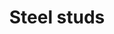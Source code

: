 ---
layout: item
title: Steel studs
item-id: 2370
datatable: true
id: 2370
name: "Steel studs"
members: true
lowalch: 60
highalch: 90
examine: "A set of studs for leather armour."
monsters:
  - id: 6440
    name: "Giant skeleton"
    members: true
    combat_level: 100
    wiki_url: "https://oldschool.runescape.wiki/w/Giant_skeleton_(Tarn's_Lair)"
    drops:
      - quantity: "6"
        rarity: 0.0390625
    image: "https://oldschool.runescape.wiki/images/thumb/1/1c/Giant_skeleton_%28Tarn%27s_Lair%29.png/150px-Giant_skeleton_%28Tarn%27s_Lair%29.png?87c63"
  - id: 6441
    name: "Skeleton"
    members: true
    combat_level: 94
    wiki_url: "https://oldschool.runescape.wiki/w/Skeleton_(mage)"
    drops:
      - quantity: "6"
        rarity: 0.0390625
    image: "https://oldschool.runescape.wiki/images/thumb/8/8a/Skeleton_Mage_%28lv_16%29.png/120px-Skeleton_Mage_%28lv_16%29.png?6d52e"
  - id: 6443
    name: "Skeleton"
    members: true
    combat_level: 81
    wiki_url: "https://oldschool.runescape.wiki/w/Skeleton_(Tarn's_Lair)#Level_81"
    drops:
      - quantity: "6"
        rarity: 0.0390625
    image: "https://oldschool.runescape.wiki/images/thumb/6/67/Skeleton_%28Tarn%27s_Lair%2C_7%29.png/200px-Skeleton_%28Tarn%27s_Lair%2C_7%29.png?35e4b"
  - id: 6444
    name: "Skeleton"
    members: true
    combat_level: 42
    wiki_url: "https://oldschool.runescape.wiki/w/Skeleton_(Tarn's_Lair)#Level_42_(Sword)"
    drops:
      - quantity: "6"
        rarity: 0.0390625
    image: "https://oldschool.runescape.wiki/images/thumb/6/67/Skeleton_%28Tarn%27s_Lair%2C_7%29.png/200px-Skeleton_%28Tarn%27s_Lair%2C_7%29.png?35e4b"
  - id: 6445
    name: "Skeleton"
    members: true
    combat_level: 59
    wiki_url: "https://oldschool.runescape.wiki/w/Skeleton_(Tarn's_Lair)#Level_59"
    drops:
      - quantity: "6"
        rarity: 0.0390625
    image: "https://oldschool.runescape.wiki/images/thumb/6/67/Skeleton_%28Tarn%27s_Lair%2C_7%29.png/200px-Skeleton_%28Tarn%27s_Lair%2C_7%29.png?35e4b"
  - id: 6447
    name: "Skeleton"
    members: true
    combat_level: 63
    wiki_url: "https://oldschool.runescape.wiki/w/Skeleton_(Tarn's_Lair)#Level_63"
    drops:
      - quantity: "6"
        rarity: 0.0390625
    image: "https://oldschool.runescape.wiki/images/thumb/6/67/Skeleton_%28Tarn%27s_Lair%2C_7%29.png/200px-Skeleton_%28Tarn%27s_Lair%2C_7%29.png?35e4b"
  - id: 6448
    name: "Skeleton"
    members: true
    combat_level: 40
    wiki_url: "https://oldschool.runescape.wiki/w/Skeleton_(Tarn's_Lair)#Level_40"
    drops:
      - quantity: "6"
        rarity: 0.0390625
    image: "https://oldschool.runescape.wiki/images/thumb/6/67/Skeleton_%28Tarn%27s_Lair%2C_7%29.png/200px-Skeleton_%28Tarn%27s_Lair%2C_7%29.png?35e4b"
  - id: 6467
    name: "Skeleton"
    members: true
    combat_level: 72
    wiki_url: "https://oldschool.runescape.wiki/w/Skeleton_(Tarn's_Lair)#Level_72"
    drops:
      - quantity: "6"
        rarity: 0.0390625
    image: "https://oldschool.runescape.wiki/images/thumb/6/67/Skeleton_%28Tarn%27s_Lair%2C_7%29.png/200px-Skeleton_%28Tarn%27s_Lair%2C_7%29.png?35e4b"
  - id: 6468
    name: "Skeleton"
    members: true
    combat_level: 87
    wiki_url: "https://oldschool.runescape.wiki/w/Skeleton_(Tarn's_Lair)#Level_87"
    drops:
      - quantity: "6"
        rarity: 0.0390625
    image: "https://oldschool.runescape.wiki/images/thumb/6/67/Skeleton_%28Tarn%27s_Lair%2C_7%29.png/200px-Skeleton_%28Tarn%27s_Lair%2C_7%29.png?35e4b"
---